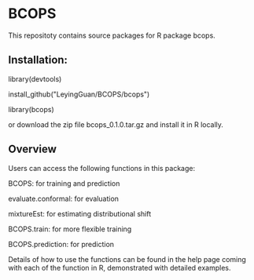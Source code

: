 # BCOPS

This repositoty contains source packages for R package bcops.

## Installation:
library(devtools)

install_github("LeyingGuan/BCOPS/bcops")

library(bcops)

or download the zip file bcops_0.1.0.tar.gz and install it in R locally.
## Overview

Users  can access the following functions in this package:

BCOPS: for training and prediction

evaluate.conformal: for evaluation

mixtureEst: for estimating distributional shift

BCOPS.train: for more flexible training

BCOPS.prediction: for prediction

Details of how to use the functions can be found in the help page coming with each of the function in R, demonstrated with detailed examples.


